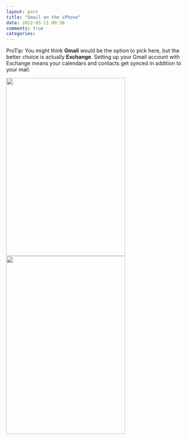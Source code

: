 ```yaml
---
layout: post
title: "Gmail on the iPhone"
date: 2012-05-11 00:38
comments: true
categories: 
---
```


ProTip: You might think **Gmail** would be the option to pick here, but the better choice is actually **Exchange**.
Setting up your Gmail account with Exchange means your calendars and contacts get synced in addition to
your mail.

<img src="http://f.cl.ly/items/0j2X3J1P0m1x1R0r191L/DropCloud%20May%208,%202012%203:23:49%20PM.png" width="320" height="480">
<img src="http://f.cl.ly/items/1E1s2V0o0E2w1A0D3z1c/DropCloud%20May%208,%202012%203:22:51%20PM.png" width="320" height="480">